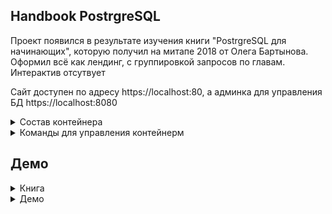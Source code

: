 ## Handbook PostrgreSQL

Проект появился в результате изучения книги "PostrgreSQL для начинающих", которую получил на митапе 2018 от Олега Бартынова. Оформил всё как лендинг, с группировкой запросов по главам. Интерактив отсутвует

Сайт доступен по адресу https://localhost:80, а админка для управления БД https://localhost:8080

<details>
    <summary>Состав контейнера</summary>
    
* PHP-fpm latest
* Ngnix
* Postgresql 10
* Adminer
</details>


<details>
    <summary>Команды для управления контейнерм</summary>
    
   Первый запуск
    
```
make start
```
 
 Остановка
    
```
make stop
```   

Старт

```
make start
```  
	
Рестарт
	
```
make restart
```

Прекращение работы контейнера

```
make stop
```

Аналог composer update

```
make composer-update
```

Аналог composer install

```
make composer-install
```

Инициализация зависимостей composer c update

```
make composer
```
	
Production composer build
	
```
   make composer-prod
```
</details>


## Демо 

<details>
  <summary>Книга</summary>
  
![handbook postgresql][HandbookPostgreSQL]  
</details>  

<details>
  <summary>Демо</summary>
  
![demo][Demo]
</details> 

[HandbookPostgreSQL]:<https://github.com/iebrosalin/public_web/blob/backend/pure_php/handbook_postgresql/descriptions/gif/handbook_postgresql.jpg>
[Demo]:<https://github.com/iebrosalin/public_web/blob/backend/pure_php/handbook_postgresql/descriptions/gif/demo.gif>
